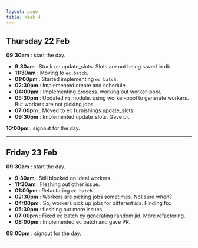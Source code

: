 ```yaml
---
layout: page
title: Week 4
---
```



## Thursday 22 Feb

**09:30am** : start the day.

- **9:30am** : Stuck on update_slots. Slots are not being saved in db.
- **11:30am** : Moving to `ec batch`.
- **01:00pm** : Started implementing `ec batch`.
- **02:30pm** : Implemented create and schedule.
- **04:00pm** : Implementing process. working out worker-pool.
- **05:30pm** : Updated `rq` module. using worker-pool to generate workers. But workers are not picking jobs
- **07:00pm** : Moved to ec furnishings update_slots.
- **09:30pm** : Implemented update_slots. Gave pr.

**10:00pm** : signout for the day.

---

## Friday 23 Feb

**09:30am** : start the day.

- **9:30am** : Still blocked on ideal workers.
- **11:30am** : Fleshing out other issue.
- **01:00pm** : Refactoring `ec batch`.
- **02:30pm** : Workers are picking jobs sometimes. Not sure when?
- **04:00pm** : So, workers pick up jobs for different ids. Finding fix.
- **05:30pm** : fleshing out more issues.
- **07:00pm** : Fixed ec batch by generating random jid. More refactoring.
- **08:00pm** : Implemented ec batch and gave PR.

**08:00pm** : signout for the day.

---